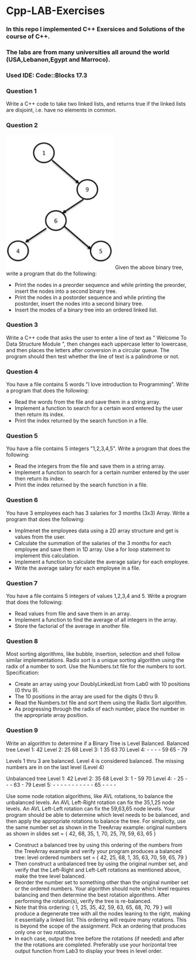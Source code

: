 # Cpp-LAB-Exercises

### In this repo I implemented C++ Exersices and Solutions of the course of C++.
### The labs are from many universities all around the world (USA,Lebanon,Egypt and Marroco).
### Used IDE: Code::Blocks 17.3

### Question 1
Write a C++ code to take two linked lists, and returns true if the linked lists are disjoint, i.e. have no elements in common.

### Question 2
![BinaryTree](https://github.com/alialhousseini/Cpp-LAB-Exercises/blob/master/avl.PNG)
Given the above binary tree, write a program that do the following:
- Print the nodes in a preorder sequence and while printing the preorder, insert the nodes into a second binary tree.
- Print the nodes in a postorder sequence and while printing the postorder, insert the nodes into a second binary tree.
- Insert the modes of a binary tree into an ordered linked list.

### Question 3
Write a C++ code that asks the user to enter a line of text as " Welcome To Data Structure Module ", then changes each uppercase letter to lowercase, and then places the letters after conversion in a circular queue. The program should then test whether the line of text is a palindrome or not.

### Question 4
You have a file contains 5 words "I love introduction to Programming". Write a program that does the following:
- Read the words from the file and save them in a string array.
- Implement a function to search for a certain word entered by the user then return its index.
- Print the index returned by the search function in a file.

### Question 5
You have a file contains 5 integers "1,2,3,4,5". Write a program that does the following:
- Read the integers from the file and save them in a string array.
- Implement a function to search for a certain number entered by the user then return its index.
- Print the index returned by the search function in a file.

### Question 6
You have 3 employees each has 3 salaries for 3 months (3x3) Array. Write a program that does the following:
- Implmenet the employees data using a 2D array structure and get is values from the user.
- Calculate the summation of the salaries of the 3 months for each employee and save them in 1D array. Use a for loop statement to implement this calculation.
- Implement a function to calculate the average salary for each employee.
- Write the average salary for each employee in a file.

### Question 7
You have a file contains 5 integers of values 1,2,3,4 and 5. Write a program that does the following:
- Read values from file and save them in an array.
- Implement a function to find the average of all integers in the array.
- Store the factorial of the average in another file.

### Question 8
Most sorting algorithms, like bubble, insertion, selection and shell follow similar implementations.  Radix sort is a unique sorting algorithm using the radix of a number to sort.  Use the Numbers.txt file for the numbers to sort.  
Specification:
- Create an array using your DoublyLinkedList from Lab0 with 10 positions (0 thru 9).
- The 10 positions in the array are used for the digits 0 thru 9.  
- Read the Numbers.txt file and sort them using the Radix Sort algorithm.
- As progressing through the radix of each number, place the number in the appropriate array position.

### Question 9
Write an algorithm to determine if a Binary Tree is Level Balanced.
Balanced tree
Level 1: 42
Level 2: 25 68
Level 3: 1 35 63 70
Level 4: - - - - 59 65 - 79

Levels 1 thru 3 are balanced. Level 4 is considered balanced. The missing numbers are in on the last level (Level 4)

Unbalanced tree
Level 1: 42 
Level 2: 35 68 
Level 3: 1 - 59 70 
Level 4: - 25 - - - 63 - 79 
Level 5: - - - - - - - - - - - 65 - - - - 

Use some node rotation algorithms, like AVL rotations, to balance the unbalanced levels. An AVL Left-Right rotation can fix the 35,1,25 node levels. An AVL Left-Left rotation can fix the 59,63,65 node levels.
Your program should be able to determine which level needs to be balanced, and then apply the appropriate rotations to balance the tree. For simplicity, use the same number set as shown in the TreeArray example:
original numbers as shown in slides set = { 42, 68, 35, 1, 70, 25, 79, 59, 63, 65 }
- Construct a balanced tree by using this ordering of the numbers from the TreeArray example and verify your program produces a balanced tree:
level ordered numbers set = { 42, 25, 68, 1, 35, 63, 70, 59, 65, 79 }
- Then construct a unbalanced tree by using the original number set, and verify that the Left-Right and Left-Left rotations as mentioned above, make the tree level balanced. 
- Reorder the number set to something other than the original number set or the ordered numbers. Your algorithm should note which level requires balancing and then determine the best rotation algorithms. After performing the rotation(s), verify the tree is re-balanced.
- Note that this ordering: { 1, 25, 35, 42, 59, 63, 65, 68, 70, 79 } will produce a degenerate tree with all the nodes leaning to the right, making it essentially a linked list. This ordering will require many rotations. This is beyond the scope of the assignment. Pick an ordering that produces only one or two rotations.
- In each case, output the tree before the rotations (if needed) and after the the rotations are completed.  Preferably use your horizontal tree output function from Lab3 to display your trees in level order.
